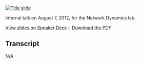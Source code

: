 [![Title slide][cover]][speakerdeck]

Internal talk on August 7, 2012, for the Network Dynamics lab.

[View slides on Speaker Deck][speakerdeck] :: [Download the PDF][pdf]

## Transcript

N/A

[cover]: https://speakerd.s3.amazonaws.com/presentations/b7b70a90063b0131211c6aa04691ca13/slide_0.jpg
[speakerdeck]: https://speakerdeck.com/dellsystem/git-and-github-an-introduction
[pdf]: https://speakerd.s3.amazonaws.com/presentations/b7b70a90063b0131211c6aa04691ca13/slides.pdf
